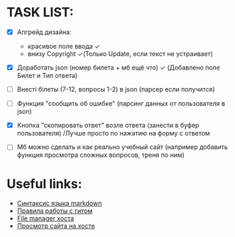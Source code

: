 # TASK LIST:
- [x] Апгрейд дизайна: 
	* красивое поле ввода ✓
	* внизу Copyright ✓(Только Update, если текст не устраивает)
- [x] Доработать json (номер билета + мб ещё что) ✓ (Добавлено поле Билет и Тип ответа)
- [ ] Внесті білеты (7-12, вопросы 1-2) в json (парсер если получится)
- [ ] Функция "сообщить об ошибке" (парсинг данных от пользователя в json)
- [x] Кнопка "скопировать ответ" возле ответа (занести в буфер пользователя) /Лучше просто по нажатию на форму с ответом

- [ ] Мб можно сделать и как реально учебный сайт (например добавить функция просмотра сложных вопросов, треня по ним)


# Useful links:
* [Синтаксис языка markdown](https://guides.github.com/pdfs/markdown-cheatsheet-online.pdf)
* [Правила работы с гитом](https://habr.com/ru/post/342116/)
* [File manager хоста](https://files.000webhost.com/)
* [Просмотр сайта на хосте](https://historyexam.000webhostapp.com/)

